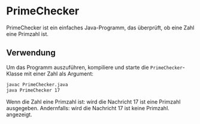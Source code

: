 # PrimeChecker

PrimeChecker ist ein einfaches Java-Programm, das überprüft, ob eine Zahl eine Primzahl ist.

## Verwendung

Um das Programm auszuführen, kompiliere und starte die `PrimeChecker`-Klasse mit einer Zahl als Argument:

```sh
javac PrimeChecker.java
java PrimeChecker 17

```

Wenn die Zahl eine Primzahl ist:
 wird die Nachricht 17 ist eine Primzahl ausgegeben.
Andernfalls:
 wird die Nachricht 17 ist keine Primzahl. angezeigt.
